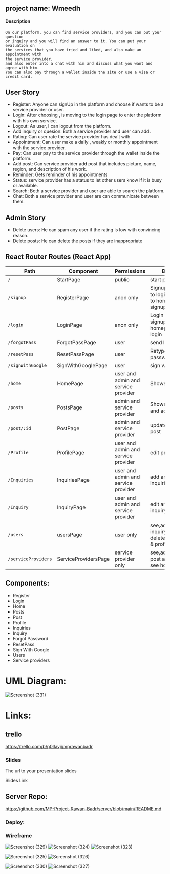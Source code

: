 ## project name: Wmeedh

#### Description
```
On our platform, you can find service providers, and you can put your question 
or inquiry and you will find an answer to it. You can put your evaluation on
the services that you have tried and liked, and also make an appointment with
the service provider, 
and also enter into a chat with him and discuss what you want and agree with him. 
You can also pay through a wallet inside the site or use a visa or credit card.
```


## User Story

- Register: Anyone can signUp in the platform and choose if wants to be a service provider or user.
- Login: After choosing , is moving to the login page to enter the platform with his own service.
- Logout: As user, I can logout from the platform.
- Add inquiry or quesion: Both a service provider and user can add .
- Rating: Can user rate the service provider has dealt with.
- Appointment: Can user make a daily , weakly or monthly appointment with the service provider.
- Pay: Can user pay to the service provider through the wallet inside the platform.
- Add post: Can service provider add post that includes picture, name, region, and description of his work.
- Reminder: Gets reminder of his appointments
- Status:  service provider has a status to let other users know if it is busy or available.
- Search: Both a service provider and user are able to search the platform.
- Chat: Both a service provider and user are can communicate between them.


## Admin Story
- Delete users:  He can spam any user if the rating is low with convincing reason.
- Delete posts:  He can delete the posts if they are inappropriate


## React Router Routes (React App)

| Path             | Component            | Permissions                | Behavior                                                     |
| ---------------- | -------------------- | -------------------------- | ------------------------------------------------------------ |
| `/`              | StartPage            | public                              | start page                                          |
| `/signup`        | RegisterPage         | anon only                           | Signup form, link to login, navigate to homepage after signup|
| `/login`         | LoginPage            | anon only                           | Login form, link to signup, navigate to homepage after login |
| `/forgotPass`    | ForgotPassPage       | user                                | send link on email                                  |
| `/resetPass`     | ResetPassPage        | user                                | Retype the password                                 |
| `/signWithGoogle`| SignWithGooglePage   | user                                | sign with google                                    |
| `/home`          | HomePage             | user and admin and service provider | Shows all pages                                     |
| `/posts`         | PostsPage            | admin and service provider          | Shows all posts and add post                        |
| `/post/:id`      | PostPage             | admin and service provider          | update and delete post                              |
| `/Profile`       | ProfilePage          | user and admin and service provider | edit profile                                        |
| `/Inquiries`     | InquiriesPage        | user and admin and service provider | add and show inquiries                              |
| `/Inquiry`       | InquiryPage          | user and admin and service provider | edit and delete inquiry                             |
| `/users`         | usersPage            | user only                           | see,add inquiry,edit and delete & see home & profile|
| `/serviceProviders`| ServiceProvidersPage | service provider only             |see,add,edit,delete post and inquiry & see home &profile  |




## Components:
- Register
- Login
- Home
- Posts
- Post
- Profile
- Inquiries
- Inquiry
- Forgot Password
- ResetPass
- Sign With Google
- Users
- Service providers

# UML Diagram:
![Screenshot (331)](https://user-images.githubusercontent.com/92247926/146680667-4b0c18e6-03e2-4a0e-b843-a506b51318da.png)


# Links:

## trello
https://trello.com/b/p0lIavji/mprawanbadr

### Slides
The url to your presentation slides

Slides Link

## Server Repo:
https://github.com/MP-Project-Rawan-Badr/server/blob/main/README.md

### Deploy:


### Wireframe
![Screenshot (329)](https://user-images.githubusercontent.com/92247926/146675684-38355463-ebed-4253-85aa-c0bddd094f24.png)
![Screenshot (324)](https://user-images.githubusercontent.com/92247926/146675720-35b8208b-8119-4c7e-b72a-0c5edd163523.png)
![Screenshot (323)](https://user-images.githubusercontent.com/92247926/146675722-4b8b80f4-7d98-41ad-af02-1f70316faa16.png)

![Screenshot (325)](https://user-images.githubusercontent.com/92247926/146675730-51fc3caf-aefc-46c9-90c2-7d07ed9ed505.png)
![Screenshot (326)](https://user-images.githubusercontent.com/92247926/146675735-73d64115-5644-474b-b866-aa0d2c7281ee.png)


![Screenshot (330)](https://user-images.githubusercontent.com/92247926/146675838-de0db948-9a55-499e-84a2-ddafff6ce56c.png)
![Screenshot (327)](https://user-images.githubusercontent.com/92247926/146675841-50b95d1c-de8d-47bc-817b-6e3def951d5d.png)




